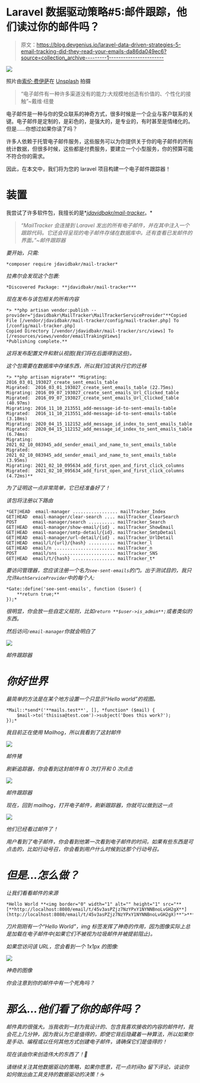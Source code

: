 # Laravel 数据驱动策略#5:邮件跟踪，他们读过你的邮件吗？

> 原文：<https://blog.devgenius.io/laravel-data-driven-strategies-5-email-tracking-did-they-read-your-emails-da86da049ec6?source=collection_archive---------1----------------------->

![](img/2bf75316d11e2c7b1dff92051ce0a6c6.png)

照片由[索伦·费伊萨](https://unsplash.com/@solenfeyissa?utm_source=medium&utm_medium=referral)在 [Unsplash](https://unsplash.com?utm_source=medium&utm_medium=referral) 拍摄

> “电子邮件有一种许多渠道没有的能力:大规模地创造有价值的、个性化的接触”~戴维·纽曼

电子邮件是一种与你的受众联系的神奇方式，很多时候是一个企业与客户联系的关键。电子邮件是定制的，是彩色的，是强大的，是专业的，有时甚至是情绪化的。但是……你想过如果你读了吗？

许多人依赖于托管电子邮件服务，这些服务可以为你提供关于你的电子邮件的所有统计数据，但很多时候，这些都是付费服务，要建立一个小型服务，你的预算可能不符合你的需求。

因此，在本文中，我们将为您的 laravel 项目构建一个电子邮件跟踪器！

# 装置

我尝试了许多软件包，我擅长的是*[*jdavidbakr/mail-tracker*](https://github.com/jdavidbakr/mail-tracker)。*

> *“MailTracker 会连接到 Laravel 发出的所有电子邮件，并在其中注入一个跟踪代码。它还会将呈现的电子邮件存储在数据库中。还有查看已发邮件的界面。”~邮件跟踪器*

*要开始，只需:*

```
*composer require jdavidbakr/mail-tracker*
```

*拉弗尔会发现这个包裹:*

```
*Discovered Package: **jdavidbakr/mail-tracker***
```

*现在发布与该包相关的所有内容*

```
*> **php artisan vendor:publish --provider="jdavidbakr\MailTracker\MailTrackerServiceProvider"**Copied File [/vendor/jdavidbakr/mail-tracker/config/mail-tracker.php] To [/config/mail-tracker.php]
Copied Directory [/vendor/jdavidbakr/mail-tracker/src/views] To [/resources/views/vendor/emailTrakingViews]
*Publishing complete.**
```

*这将发布配置文件和默认视图(我们将在后面得到这些)。*

*这个包需要在数据库中存储东西，所以我们应该执行它的迁移*

```
*> **php artisan migrate** *Migrating: 2016_03_01_193027_create_sent_emails_table
Migrated:  2016_03_01_193027_create_sent_emails_table (22.75ms)
Migrating: 2016_09_07_193027_create_sent_emails_Url_Clicked_table
Migrated:  2016_09_07_193027_create_sent_emails_Url_Clicked_table (40.97ms)
Migrating: 2016_11_10_213551_add-message-id-to-sent-emails-table
Migrated:  2016_11_10_213551_add-message-id-to-sent-emails-table (3.18ms)
Migrating: 2020_04_15_112152_add_message_id_index_to_sent_emails_table
Migrated:  2020_04_15_112152_add_message_id_index_to_sent_emails_table (6.74ms)
Migrating: 2021_02_10_083945_add_sender_email_and_name_to_sent_emails_table
Migrated:  2021_02_10_083945_add_sender_email_and_name_to_sent_emails_table (3.95ms)
Migrating: 2021_02_10_095634_add_first_open_and_first_click_columns
Migrated:  2021_02_10_095634_add_first_open_and_first_click_columns (4.72ms)**
```

*为了证明这一点非常简单，它已经准备好了！*

*该包将注册以下路由*

```
*GET|HEAD  email-manager ................. mailTracker_Index
GET|HEAD  email-manager/clear-search .... mailTracker_ClearSearch
POST      email-manager/search .......... mailTracker_Search
GET|HEAD  email-manager/show-email/{id} . mailTracker_ShowEmail
GET|HEAD  email-manager/smtp-detail/{id}. mailTracker_SmtpDetail
GET|HEAD  email-manager/url-detail/{id} . mailTracker_UrlDetail
GET|HEAD  email/l/{url}/{hash} .......... mailTracker_l
GET|HEAD  email/n ....................... mailTracker_n
POST      email/sns ..................... mailTracker_SNS
GET|HEAD  email/t/{hash} ................ mailTracker_t*
```

*要访问管理器，您应该注册一个名为`see-sent-emails`的门。出于测试目的，我只允许`AuthServiceProvider`中的每个人:*

```
*Gate::define('see-sent-emails', function ($user) {
    **return true;**
});*
```

*很明显，你会放一些自定义规则，比如`return **$user->is_admin**;`或者类似的东西。*

*然后访问`/email-manager`你就会明白了*

*![](img/86e78d7a147c2b945fa923fde59ba4ef.png)*

*邮件跟踪器*

# *你好世界*

*最简单的方法是在某个地方设置一个只显示“Hello world”的视图。*

```
*Mail::*send*('**mails.test**', [], *function* ($mail) {
    $mail->to('thisisa@test.com')->subject('Does this work?');
});*
```

*我目前正在使用 Mailhog，所以我看到了这封邮件*

*![](img/d53e9492ed68ee0247b60241164e83c6.png)*

*邮件猪*

*刷新追踪器，你会看到这封邮件有 0 次打开和 0 次点击*

*![](img/f907b341586c81604c2d526f01eaf648.png)*

*邮件跟踪器*

*现在，回到 mailhog，打开电子邮件，刷新跟踪器，你就可以做到这一点*

*![](img/45568d1e961037ab4844452fd6e33e56.png)*

*他们已经看过邮件了！*

*用户看到了电子邮件，你会看到他第一次看到电子邮件的时间，如果有些东西是可点击的，比如行动号召，你会看到用户什么时候到达那个行动号召。*

# *但是…怎么做？*

*让我们看看邮件的来源*

```
*Hello World **<img border="0" width="1" alt="" height="1" src="**[**http://localhost:8080/email/t/45v3asPZjz7NzYPxY1NYNNBnoLvGH2gX**](http://localhost:8080/email/t/45v3asPZjz7NzYPxY1NYNNBnoLvGH2gX)**">***
```

*刀片刚刚有一个“Hello World”，img 标签发挥了神奇的作用，因为图像实际上总是加载在电子邮件中(如果它们不被视为垃圾邮件并被提前阻止)。*

*如果您访问该 URL，您会看到一个 1x1px 的图像:*

*![](img/b2f112e7b90d20173f5cc12f78b1bb96.png)*

*神奇的图像*

*你会注意到你的邮件中有一个死角吗？*

# *那么…他们看了你的邮件吗？*

*邮件真的很强大。当我收到一封为我设计的、包含我喜欢接收的内容的邮件时，我会花上几分钟，因为我认为它是值得的，即使它背后隐藏着一种算法，所以如果你是手动、编程或以任何其他方式创建电子邮件，请确保它们是值得的！*

*现在该由你来创造伟大的东西了！🥂*

*请继续关注其他数据驱动的策略，如果你愿意，花一点时间️️to 留下评论，谈谈你如何做出由工具支持的数据驱动的决策！☕️*